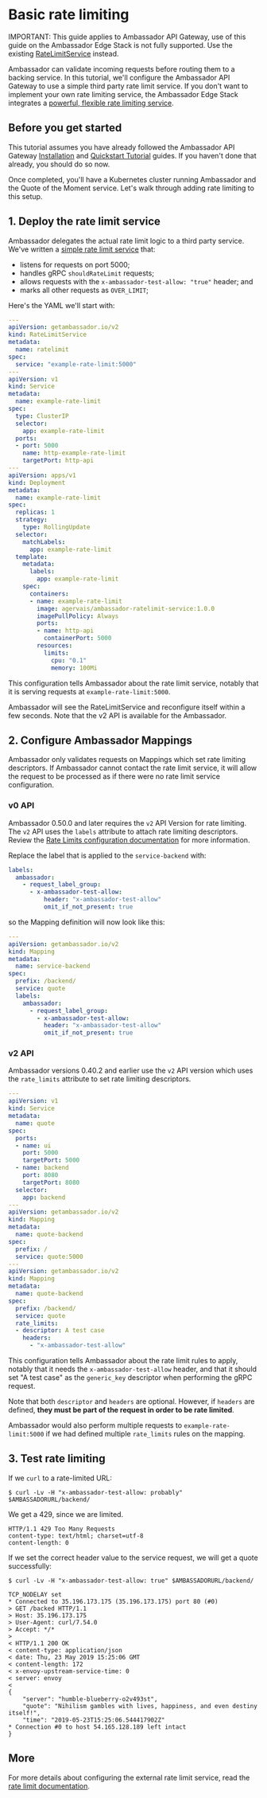 # Basic rate limiting

IMPORTANT: This guide applies to Ambassador API Gateway, use of this guide on the Ambassador Edge Stack is not fully supported.  Use the existing [RateLimitService](../../topics/using/rate-limits/) instead.

Ambassador can validate incoming requests before routing them to a backing service. In this tutorial, we'll configure the Ambassador API Gateway to use a simple third party rate limit service. If you don't want to implement your own rate limiting service, the Ambassador Edge Stack integrates a [powerful, flexible rate limiting service](../../topics/using/rate-limits/).

## Before you get started

This tutorial assumes you have already followed the Ambassador API Gateway [Installation](../../topics/install/install-ambassador-oss) and [Quickstart Tutorial](../../tutorials/quickstart-demo) guides. If you haven't done that already, you should do so now.

Once completed, you'll have a Kubernetes cluster running Ambassador and the Quote of the Moment service. Let's walk through adding rate limiting to this setup.

## 1. Deploy the rate limit service

Ambassador delegates the actual rate limit logic to a third party service. We've written a [simple rate limit service](https://github.com/emissary-ingress/emissary/tree/master/docker/test-ratelimit) that:

- listens for requests on port 5000;
- handles gRPC `shouldRateLimit` requests;
- allows requests with the `x-ambassador-test-allow: "true"` header; and
- marks all other requests as `OVER_LIMIT`;

Here's the YAML we'll start with:

```yaml
---
apiVersion: getambassador.io/v2
kind: RateLimitService
metadata:
  name: ratelimit
spec:
  service: "example-rate-limit:5000"
---
apiVersion: v1
kind: Service
metadata:
  name: example-rate-limit
spec:
  type: ClusterIP
  selector:
    app: example-rate-limit
  ports:
  - port: 5000
    name: http-example-rate-limit
    targetPort: http-api
---
apiVersion: apps/v1
kind: Deployment
metadata:
  name: example-rate-limit
spec:
  replicas: 1
  strategy:
    type: RollingUpdate
  selector:
    matchLabels:
      app: example-rate-limit
  template:
    metadata:
      labels:
        app: example-rate-limit
    spec:
      containers:
      - name: example-rate-limit
        image: agervais/ambassador-ratelimit-service:1.0.0
        imagePullPolicy: Always
        ports:
        - name: http-api
          containerPort: 5000
        resources:
          limits:
            cpu: "0.1"
            memory: 100Mi
```

This configuration tells Ambassador about the rate limit service, notably that it is serving requests at `example-rate-limit:5000`.

Ambassador will see the RateLimitService and reconfigure itself within a few seconds. Note that the v2 API is available for the Ambassador.

## 2. Configure Ambassador Mappings

Ambassador only validates requests on Mappings which set rate limiting descriptors. If Ambassador cannot contact the rate limit service, it will allow the request to be processed as if there were no rate limit service configuration.

### v0 API

Ambassador 0.50.0 and later requires the `v2` API Version for rate limiting. The `v2` API uses the `labels` attribute to attach rate limiting descriptors. Review the [Rate Limits configuration documentation](../../topics/using/rate-limits/) for more information.

Replace the label that is applied to the `service-backend` with:

```yaml
labels:
  ambassador:
    - request_label_group:
      - x-ambassador-test-allow:
          header: "x-ambassador-test-allow"
          omit_if_not_present: true
```

so the Mapping definition will now look like this:

```yaml
---
apiVersion: getambassador.io/v2
kind: Mapping
metadata:
  name: service-backend
spec:
  prefix: /backend/
  service: quote
  labels:
    ambassador:    
      - request_label_group:      
        - x-ambassador-test-allow:        
          header: "x-ambassador-test-allow"
          omit_if_not_present: true
```

### v2 API

Ambassador versions 0.40.2 and earlier use the `v2` API version which uses the `rate_limits` attribute to set rate limiting descriptors.

```yaml
---
apiVersion: v1
kind: Service
metadata:
  name: quote
spec:
  ports:
  - name: ui
    port: 5000
    targetPort: 5000
  - name: backend
    port: 8080
    targetPort: 8080
  selector:
    app: backend
---
apiVersion: getambassador.io/v2
kind: Mapping
metadata:
  name: quote-backend
spec:
  prefix: /
  service: quote:5000
---
apiVersion: getambassador.io/v2
kind: Mapping
metadata:
  name: quote-backend
spec:
  prefix: /backend/
  service: quote
  rate_limits:
  - descriptor: A test case
    headers:
      - "x-ambassador-test-allow"
```

This configuration tells Ambassador about the rate limit rules to apply, notably that it needs the `x-ambassador-test-allow` header, and that it should set "A test case" as the `generic_key` descriptor when performing the gRPC request.

Note that both `descriptor` and `headers` are optional. However, if `headers` are defined, **they must be part of the request in order to be rate limited**.

Ambassador would also perform multiple requests to `example-rate-limit:5000` if we had defined multiple `rate_limits` rules on the mapping.

## 3. Test rate limiting

If we `curl` to a rate-limited URL:

```
$ curl -Lv -H "x-ambassador-test-allow: probably" $AMBASSADORURL/backend/
```

We get a 429, since we are limited.

```
HTTP/1.1 429 Too Many Requests
content-type: text/html; charset=utf-8
content-length: 0
```

If we set the correct header value to the service request, we will get a quote successfully:

```
$ curl -Lv -H "x-ambassador-test-allow: true" $AMBASSADORURL/backend/

TCP_NODELAY set
* Connected to 35.196.173.175 (35.196.173.175) port 80 (#0)
> GET /backed HTTP/1.1
> Host: 35.196.173.175
> User-Agent: curl/7.54.0
> Accept: */*
>
< HTTP/1.1 200 OK
< content-type: application/json
< date: Thu, 23 May 2019 15:25:06 GMT
< content-length: 172
< x-envoy-upstream-service-time: 0
< server: envoy
< 
{
    "server": "humble-blueberry-o2v493st",
    "quote": "Nihilism gambles with lives, happiness, and even destiny itself!",
    "time": "2019-05-23T15:25:06.544417902Z"
* Connection #0 to host 54.165.128.189 left intact
}
```

## More

For more details about configuring the external rate limit service, read the [rate limit documentation](../../topics/using/rate-limits/).
